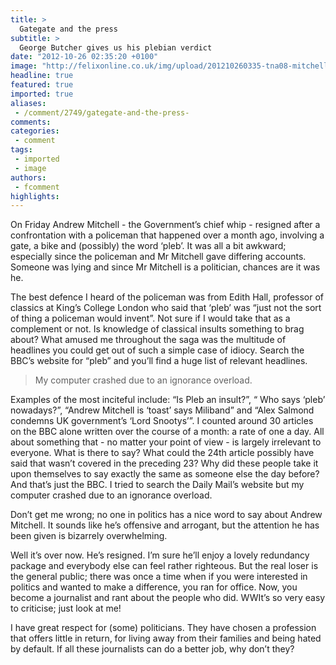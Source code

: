 ```yaml
---
title: >
  Gategate and the press
subtitle: >
  George Butcher gives us his plebian verdict
date: "2012-10-26 02:35:20 +0100"
image: "http://felixonline.co.uk/img/upload/201210260335-tna08-mitchell.jpg"
headline: true
featured: true
imported: true
aliases:
 - /comment/2749/gategate-and-the-press-
comments:
categories:
 - comment
tags:
 - imported
 - image
authors:
 - fcomment
highlights:
---
```


On Friday Andrew Mitchell - the Government’s chief whip - resigned after a confrontation with a policeman that happened over a month ago, involving a gate, a bike and (possibly) the word ‘pleb’. It was all a bit awkward; especially since the policeman and Mr Mitchell gave differing accounts. Someone was lying and since Mr Mitchell is a politician, chances are it was he.

The best defence I heard of the policeman was from Edith Hall, professor of classics at King’s College London who said that ‘pleb’ was “just not the sort of thing a policeman would invent”. Not sure if I would take that as a complement or not. Is knowledge of classical insults something to brag about?
 What amused me throughout the saga was the multitude of headlines you could get out of such a simple case of idiocy. Search the BBC’s website for “pleb” and you’ll find a huge list of relevant headlines.

> My computer crashed due to an ignorance overload.

Examples of the most inciteful include: “Is Pleb an insult?”, “ Who says ‘pleb’ nowadays?”, “Andrew Mitchell is ‘toast’ says Miliband” and “Alex Salmond condemns UK government’s ‘Lord Snootys’”. I counted around 30 articles on the BBC alone written over the course of a month: a rate of one a day. All about something that - no matter your point of view - is largely irrelevant to everyone. What is there to say? What could the 24th article possibly have said that wasn’t covered in the preceding 23? Why did these people take it upon themselves to say exactly the same as someone else the day before? And that’s just the BBC. I tried to search the Daily Mail’s website but my computer crashed due to an ignorance overload.

Don’t get me wrong; no one in politics has a nice word to say about Andrew Mitchell. It sounds like he’s offensive and arrogant, but the attention he has been given is bizarrely overwhelming.

Well it’s over now. He’s resigned. I’m sure he’ll enjoy a lovely redundancy package and everybody else can feel rather righteous. But the real loser is the general public; there was once a time when if you were interested in politics and wanted to make a difference, you ran for office. Now, you become a journalist and rant about the people who did. WWIt’s so very easy to criticise; just look at me!

I have great respect for (some) politicians. They have chosen a profession that offers little in return, for living away from their families and being hated by default. If all these journalists can do a better job, why don’t they?
